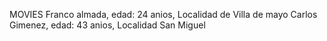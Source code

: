 MOVIES
Franco almada, edad: 24 anios, Localidad de Villa de mayo
Carlos Gimenez, edad: 43 anios, Localidad San Miguel